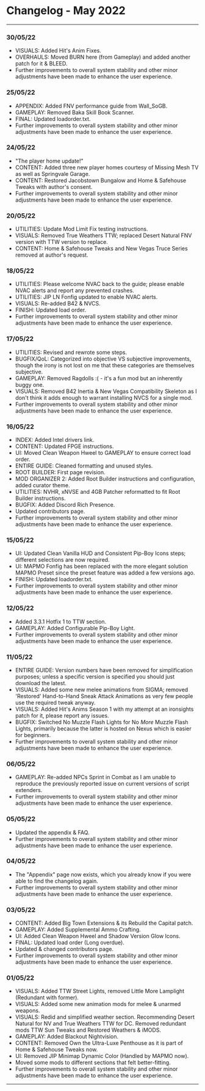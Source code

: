 # Changelog - May 2022

---

### 30/05/22

- VISUALS: Added Hit's Anim Fixes.
- OVERHAULS: Moved BURN here (from Gameplay) and added another patch for it & BLEED.
- Further improvements to overall system stability and other minor adjustments have been made to enhance the user experience.

<!--truncate-->

### 25/05/22

- APPENDIX: Added FNV performance guide from Wall_SoGB.
- GAMEPLAY: Removed Baka Skill Book Scanner.
- FINAL: Updated loadorder.txt.
- Further improvements to overall system stability and other minor adjustments have been made to enhance the user experience.

### 24/05/22

- "The player home update!"
- CONTENT: Added three new player homes courtesy of Missing Mesh TV as well as Springvale Garage.
- CONTENT: Restored Jacobstown Bungalow and Home & Safehouse Tweaks with author's consent.
- Further improvements to overall system stability and other minor adjustments have been made to enhance the user experience.

### 20/05/22

- UTILITIES: Update Mod Limit Fix testing instructions.
- VISUALS: Removed True Weathers TTW; replaced Desert Natural FNV version with TTW version to replace.
- CONTENT: Home & Safehouse Tweaks and New Vegas Truce Series removed at author's request.

### 18/05/22

- UTILITIES: Please welcome NVAC back to the guide; please enable NVAC alerts and report any prevented crashes.
- UTILITIES: JIP LN Fonfig updated to enable NVAC alerts.
- VISUALS: Re-added B42 & NVCS.
- FINISH: Updated load order.
- Further improvements to overall system stability and other minor adjustments have been made to enhance the user experience.

### 17/05/22

- UTILITIES: Revised and rewrote some steps.
- BUGFIX/QoL: Categorized into objective VS subjective improvements, though the irony is not lost on me that these categories are themselves subjective.
- GAMEPLAY: Removed Ragdolls :( - it's a fun mod but an inherently buggy one.
- VISUALS: Removed B42 Inertia & New Vegas Compatibility Skeleton as I don't think it adds enough to warrant installing NVCS for a single mod.
- Further improvements to overall system stability and other minor adjustments have been made to enhance the user experience.

### 16/05/22

- INDEX: Added Intel drivers link.
- CONTENT: Updated FPGE instructions.
- UI: Moved Clean Weapon Hweel to GAMEPLAY to ensure correct load order.
- ENTIRE GUIDE: Cleaned formatting and unused styles.
- ROOT BUILDER: First page revision.
- MOD ORGANIZER 2: Added Root Builder instructions and configuration, added curator theme.
- UTILITIES: NVHR, xNVSE and 4GB Patcher reformatted to fit Root Builder instructions.
- BUGFIX: Added Discord Rich Presence.
- Updated contributors page.
- Further improvements to overall system stability and other minor adjustments have been made to enhance the user experience.

### 15/05/22

- UI: Updated Clean Vanilla HUD and Consistent Pip-Boy Icons steps; different selections are now required.
- UI: MAPMO Fonfig has been replaced with the more elegant solution MAPMO Preset since the preset feature was added a few versions ago.
- FINISH: Updated loadorder.txt.
- Further improvements to overall system stability and other minor adjustments have been made to enhance the user experience.

### 12/05/22

- Added 3.3.1 Hotfix 1 to TTW section.
- GAMEPLAY: Added Configurable Pip-Boy Light.
- Further improvements to overall system stability and other minor adjustments have been made to enhance the user experience.

### 11/05/22

- ENTIRE GUIDE: Version numbers have been removed for simplification purposes; unless a specific version is specified you should just download the latest.
- VISUALS: Added some new melee animations from SIGMA; removed 'Restored' Hand-to-Hand Sneak Attack Animations as very few people use the required tweak anyway.
- VISUALS: Added Hit's Anims Season 1 with my attempt at an ironsights patch for it, please report any issues.
- BUGFIX: Switched No Muzzle Flash Lights for No _More_ Muzzle Flash Lights, primarily because the latter is hosted on Nexus which is easier for beginners.
- Further improvements to overall system stability and other minor adjustments have been made to enhance the user experience.

### 06/05/22

- GAMEPLAY: Re-added NPCs Sprint in Combat as I am unable to reproduce the previously reported issue on current versions of script extenders.
- Further improvements to overall system stability and other minor adjustments have been made to enhance the user experience.

### 05/05/22

- Updated the appendix & FAQ.
- Further improvements to overall system stability and other minor adjustments have been made to enhance the user experience.

### 04/05/22

- The "Appendix" page now exists, which you already know if you were able to find the changelog again.
- Further improvements to overall system stability and other minor adjustments have been made to enhance the user experience.

### 03/05/22

- CONTENT: Added Big Town Extensions & its Rebuild the Capital patch.
- GAMEPLAY: Added Supplemental Ammo Crafting.
- UI: Added Clean Weapon Hweel and Shadow Version Glow Icons.
- FINAL: Updated load order (Long overdue).
- Updated & changed contributors page.
- Further improvements to overall system stability and other minor adjustments have been made to enhance the user experience.

### 01/05/22

- VISUALS: Added TTW Street Lights, removed Little More Lamplight (Redundant with former).
- VISUALS: Added some new animation mods for melee & unarmed weapons.
- VISUALS: Redid and simplified weather section. Recommending Desert Natural for NV and True Weathers TTW for DC. Removed redundant mods TTW Sun Tweaks and Restored Weathers & iMODS.
- GAMEPLAY: Added Blackout Nightvision.
- CONTENT: Removed Own the Ultra-Luxe Penthouse as it is part of Home & Safehouse Tweaks now.
- UI: Removed JIP Minimap Dynamic Color (Handled by MAPMO now).
- Moved some mods to different sections that felt better-fitting.
- Further improvements to overall system stability and other minor adjustments have been made to enhance the user experience.

---
